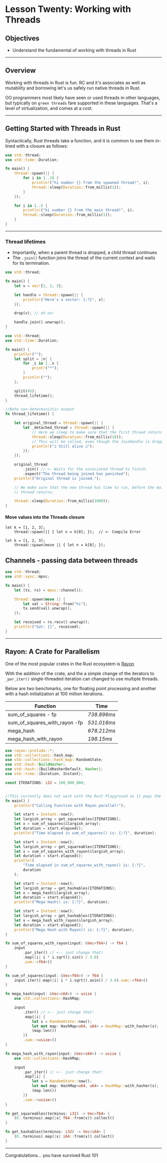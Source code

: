 # Lesson Twenty: Working with Threads 

## Objectives 
- Understand the fundamental of working with threads in Rust 


_______

## Overview 


Working with threads in Rust is fun.  RC<T> and it's associates as well as mutability and borrowing let's us safely run native threads in Rust.  

OO programmers most likely have seen or used threads in other languages, but typically on `green threads` fare supported in these languages.  That's a level of virtualization, and comes at a cost.

_______

## Getting Started with Threads in Rust


Syntactically, Rust threads take a function, and it is common to see them in-lined with a closure as follows:


```rust
use std::thread;
use std::time::Duration;

fn main() {
    thread::spawn(|| {
        for i in 1..10 {
            println!("hi number {} from the spawned thread!", i);
            thread::sleep(Duration::from_millis(1));
        }
    });

    for i in 1..5 {
        println!("hi number {} from the main thread!", i);
        thread::sleep(Duration::from_millis(1));
    }
}
```

[Running the above]: (https://asciinema.org/a/tyT7zWrIZq6YOe8dq8mvoLDmi)

_______

### Thread lifetimes

- Importantly, when a parent thread is dropped, a child thread continues
- The `.join()` function joins the thread of the current context and waits for its termination.    

```rust
use std::thread;

fn main() {
    let v = vec![1, 2, 3];

    let handle = thread::spawn(|| {
        println!("Here's a vector: {:?}", v);
    });

    drop(v); // oh no!

    handle.join().unwrap();
}
```

```rust
use std::thread;
use std::time::Duration;

fn main() {
    println!("");
    let split = |n| {
        for _i in 1..n {
            print!("*");
        }
        println!("");
    };

    split(45);
    thread_lifetime();
}

//Note non-deterministic output
fn thread_lifetime() {

    let original_thread = thread::spawn(|| {
        let _detached_thread = thread::spawn(|| {
            // Here we sleep to make sure that the first thread returns before.
            thread::sleep(Duration::from_millis(10));
            // This will be called, even though the JoinHandle is dropped.
            println!("♫ Still alive ♫");
        });
    });

    original_thread
        .join() // <- Waits for the associated thread to finish.
        .expect("The thread being joined has panicked");
    println!("Original thread is joined.");

    // We make sure that the new thread has time to run, before the main
    // thread returns.

    thread::sleep(Duration::from_millis(1000));
}
```

#### Move values into the Threads closure


```rust, no_run
let k = [1, 2, 3];
    thread::spawn(|| { let n = k[0]; });  // <- Compile Error
```

```rust, no_run
let k = [1, 2, 3];
    thread::spawn(move || { let n = k[0]; }); 
```


## Channels - passing data between threads

```rust
use std::thread;
use std::sync::mpsc;

fn main() {
    let (tx, rx) = mpsc::channel();

    thread::spawn(move || {
        let val = String::from("hi");
        tx.send(val).unwrap();
    });

    let received = rx.recv().unwrap();
    println!("Got: {}", received);
}
```

_______

## Rayon: A Crate for Parallelism

One of the most popular crates in the Rust ecosystem is [Rayon](https://crates.io/crates/rayon)

With the addition of the crate, and the a simple change of the iterators to `_par_iter()` single-threaded iteration can changed to use multiple threads.

Below are two benchmarks, one for floating point processing and another with a hash initialization at 100 million iterations.

 Function | Time 
 ---- | ---
sum_of_squares - fp | *738.896ms*
sum_of_squares_with_rayon -fp | *531.016ms*
mega_hash | *678.212ms*
mega_hash_with_rayon | *198.15ms*

```rust 
use rayon::prelude::*;
use std::collections::hash_map;
use std::collections::hash_map::RandomState;
use std::hash::BuildHasher;
use std::hash::{BuildHasherDefault, Hasher};
use std::time::{Duration, Instant};

const ITERATIONS: i32 = 100_000_000;


//This currently does not work with the Rust Playground as it pegs the CPU
fn main() {
    println!("Calling Function with Rayon parallel!");

    let start = Instant::now();
    let largish_array = get_squareables(ITERATIONS);
    let x = sum_of_squares(&largish_array);
    let duration = start.elapsed();
    println!("Time elapsed in sum_of_squares() is: {:?}", duration);

    let start = Instant::now();
    let largish_array = get_squareables(ITERATIONS);
    let x = sum_of_squares_with_rayon(&largish_array);
    let duration = start.elapsed();
    println!(
        "Time elapsed in sum_of_squares_with_rayon() is: {:?}",
        duration
    );

    let start = Instant::now();
    let largish_array = get_hashables(ITERATIONS);
    let x = mega_hash(&largish_array);
    let duration = start.elapsed();
    println!("Mega Hash() is: {:?}", duration);

    let start = Instant::now();
    let largish_array = get_hashables(ITERATIONS);
    let x = mega_hash_with_rayon(&largish_array);
    let duration = start.elapsed();
    println!("Mega Hash with Rayon() is: {:?}", duration);
}

fn sum_of_squares_with_rayon(input: &Vec<f64>) -> f64 {
    input
        .par_iter() // <-- just change that!
        .map(|i| i * i.sqrt().sin() / 3.0)
        .sum::<f64>()
}

fn sum_of_squares(input: &Vec<f64>) -> f64 {
    input.iter().map(|i| i * i.sqrt().asin() / 3.0).sum::<f64>()
}

fn mega_hash(input: &Vec<i64>) -> usize {
    use std::collections::HashMap;

    input
        .iter() // <-- just change that!
        .map(|i| {
            let s = RandomState::new();
            let mut map: HashMap<u64, u64> = HashMap::with_hasher(s);
            (map.len())
        })
        .sum::<usize>()
}

fn mega_hash_with_rayon(input: &Vec<i64>) -> usize {
    use std::collections::HashMap;

    input
        .par_iter() // <-- just change that!
        .map(|i| {
            let s = RandomState::new();
            let mut map: HashMap<u64, u64> = HashMap::with_hasher(s);
            (map.len())
        })
        .sum::<usize>()
}

fn get_squareables(terminus: i32) -> Vec<f64> {
    (0..terminus).map(|x| f64::from(x)).collect()
}

fn get_hashables(terminus: i32) -> Vec<i64> {
    (0..terminus).map(|x| i64::from(x)).collect()
}
```
_______


Congratulations... you have survived Rust 101






















